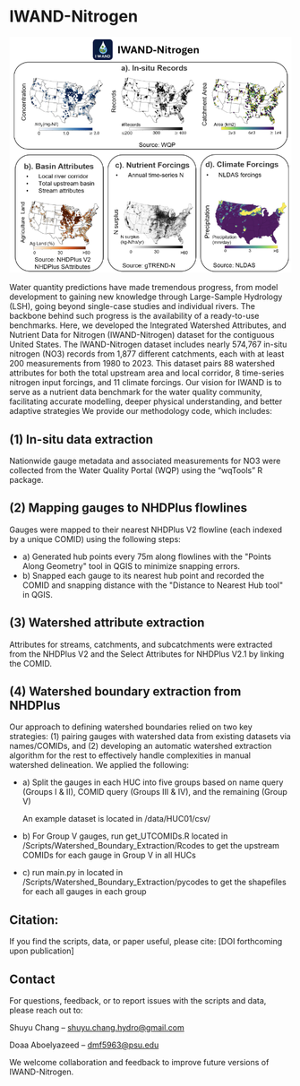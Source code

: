 # IWAND-Nitrogen
![assets](assets/IWAND-Nitrogen.png) 

Water quantity predictions have made tremendous progress, from model development to gaining new knowledge through Large-Sample Hydrology (LSH), going beyond single-case studies and individual rivers. The backbone behind such progress is the availability of a ready-to-use benchmarks. Here, we developed the Integrated Watershed Attributes, and Nutrient Data for Nitrogen (IWAND-Nitrogen) dataset for the contiguous United States. The IWAND-Nitrogen dataset includes nearly 574,767 in-situ nitrogen (NO3) records from 1,877 different catchments, each with at least 200 measurements from 1980 to 2023. This dataset pairs 88 watershed attributes for both the total upstream area and local corridor, 8 time-series nitrogen input forcings, and 11 climate forcings. Our vision for IWAND is to serve as a nutrient data benchmark for the water quality community, facilitating accurate modelling, deeper physical understanding, and better adaptive strategies
We provide our methodology code, which includes: 
## (1) In-situ data extraction
Nationwide gauge metadata and associated measurements for NO3 were collected from the Water Quality Portal (WQP) using the “wqTools” R package.
## (2) Mapping gauges to NHDPlus flowlines
Gauges were mapped to their nearest NHDPlus V2 flowline (each indexed by a unique COMID) using the following steps:
- a) Generated hub points every 75m along flowlines with the "Points Along Geometry" tool in QGIS to minimize snapping errors.
- b) Snapped each gauge to its nearest hub point and recorded the COMID and snapping distance with the "Distance to Nearest Hub tool" in QGIS.
## (3) Watershed attribute extraction
Attributes for streams, catchments, and subcatchments were extracted from the NHDPlus V2 and the Select Attributes for NHDPlus V2.1 by linking the COMID.
## (4) Watershed boundary extraction from NHDPlus
Our approach to defining watershed boundaries relied on two key strategies: (1)  pairing gauges with watershed data from existing datasets via names/COMIDs, and  (2) developing an automatic watershed extraction algorithm for the rest to effectively handle complexities in manual watershed delineation. We applied the following:
- a) Split the gauges in each HUC into five groups based on name query (Groups I & II), COMID query (Groups III & IV), and the remaining (Group V)

  An example dataset is located in /data/HUC01/csv/
- b) For Group V gauges, run get_UTCOMIDs.R located in /Scripts/Watershed_Boundary_Extraction/Rcodes to get the upstream COMIDs for each gauge in Group V in all HUCs
- c) run main.py in located in /Scripts/Watershed_Boundary_Extraction/pycodes to get the shapefiles for each all gauges in each group

## Citation:
If you find the scripts, data, or paper useful, please cite: [DOI forthcoming upon publication]
## Contact 
For questions, feedback, or to report issues with the scripts and data, please reach out to:

Shuyu Chang – shuyu.chang.hydro@gmail.com

Doaa Aboelyazeed – dmf5963@psu.edu

We welcome collaboration and feedback to improve future versions of IWAND-Nitrogen.
